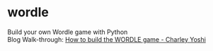 # wordle
Build your own Wordle game with Python<br>
Blog Walk-through: [How to build the WORDLE game - Charley Yoshi](https://charleyoshi.com/post/wordle.html)
